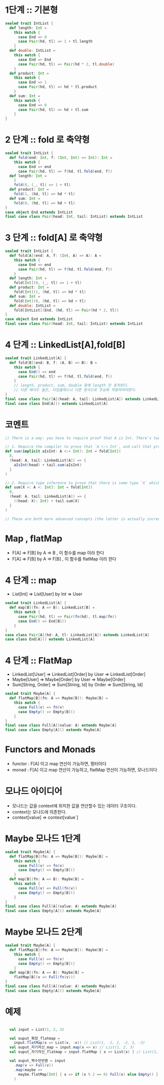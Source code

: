 # 1단계 :: 기본형

```scala
sealed trait IntList {
  def length: Int =
    this match {
      case End => 0
      case Pair(hd, tl) => 1 + tl.length
    }
  def double: IntList =
    this match {
      case End => End
      case Pair(hd, tl) => Pair(hd * 2, tl.double)
    }
  def product: Int =
    this match {
      case End => 1
      case Pair(hd, tl) => hd * tl.product
    }
  def sum: Int =
    this match {
      case End => 0
      case Pair(hd, tl) => hd + tl.sum
    }
}


```

# 2 단계 :: fold 로 축약형

```scala
sealed trait IntList {
  def fold(end: Int, f: (Int, Int) => Int): Int =
    this match {
      case End => end
      case Pair(hd, tl) => f(hd, tl.fold(end, f))
  def length: Int =
    }
    fold(0, (_, tl) => 1 + tl)
  def product: Int =
    fold(1, (hd, tl) => hd * tl)
  def sum: Int =
    fold(0, (hd, tl) => hd + tl)
}
case object End extends IntList
final case class Pair(head: Int, tail: IntList) extends IntList
```

# 3 단계 :: fold[A] 로 축약형

```scala
sealed trait IntList {
  def fold[A](end: A, f: (Int, A) => A): A =
    this match {
      case End => end
      case Pair(hd, tl) => f(hd, tl.fold(end, f))
    }
  def length: Int =
    fold[Int](0, (_, tl) => 1 + tl)
  def product: Int =
    fold[Int](1, (hd, tl) => hd * tl)
  def sum: Int =
    fold[Int](0, (hd, tl) => hd + tl)
  def double: IntList =
    fold[IntList](End, (hd, tl) => Pair(hd * 2, tl))
}
case object End extends IntList
final case class Pair(head: Int, tail: IntList) extends IntList
```

# 4 단계 :: LinkedList[A],fold[B]

```scala
sealed trait LinkedList[A] {
  def fold[B](end: B, f: (A, B) => B): B =
    this match {
      case End() => end
      case Pair(hd, tl) => f(hd, tl.fold(end, f))
    }
    // length, product, sum, double 중에 length 만 동작된다.
    // 다른 메서드 들은, 타입클래스나 다른 방식으로 추상화 적용하여야한다.
}
final case class Pair[A](head: A, tail: LinkedList[A]) extends LinkedList[A]
final case class End[A]() extends LinkedList[A]
```

# 코멘트

```scala
// There is a way: you have to require proof that A is Int. There's two ways to do this:

// 1. Require the compiler to prove that `A <:< Int`, and call that proof as a function
def sum(implicit aIsInt: A <:< Int): Int = fold[Int](
  0,
  (head: A, tail: LinkedList[A]) => {
    aIsInt(head) + tail.sum(aIsInt)
  }
)

// 2. Require type inference to prove that there is some type `X` which is _at most_ A, but _at least_ Int. Then (((a: A): X): Int) converts an A to an Int without any function calls
def sum[X >: A <: Int]: Int = fold[Int](
  0,
  (head: A, tail: LinkedList[A]) => {
    ((head: X): Int) + tail.sum[X]
  }
)

// These are both more advanced concepts (the latter is actually incredibly advanced, to the point where you will almost never see it in real code), but there is a way to do these sorts of things

```

# Map , flatMap

- F[A] => F[B] by A => B , 이 함수를 map 이라 한다
- F[A] => F[B] by A => F[B] , 이 함수를 flatMap 이라 한다

# 4 단계 :: map

- List[Int] => List[User] by Int => User

```scala
sealed trait LinkedList[A] {
  def map[B](fn: A => B): LinkedList[B] =
    this match {
      case Pair(hd, tl) => Pair(fn(hd), tl.map(fn))
      case End() => End[B]()
    }
}
case class Pair[A](hd: A, tl: LinkedList[A]) extends LinkedList[A]
case class End[A]() extends LinkedList[A]
```

# 4 단계 :: FlatMap

- LinkedList[User] => LinkedList[Order] by User => LinkedList[Order]
- Maybe[User] => Maybe[Order] by User => Maybe[Order]
- Sum[String, Order] => Sum[String, Id] by Order => Sum[String, Id]

```scala
sealed trait Maybe[A] {
  def flatMap[B](fn: A => Maybe[B]): Maybe[B] =
    this match {
      case Full(v) => fn(v)
      case Empty() => Empty[B]()
    }
}
final case class Full[A](value: A) extends Maybe[A]
final case class Empty[A]() extends Maybe[A]
```

# Functors and Monads

- functor : F[A] 이고 map 연산이 가능하면, 펑터이다
- monad : F[A] 이고 map 연산이 가능하고, flatMap 연산이 가능하면, 모나드이다

# 모나드 아이디어

- 모나드는 값을 context에 위치한 값을 연산할수 있는 데이터 구조이다.
- context는 모나드에 의존한다.
- context[value] => context[value`]

# Maybe 모나드 1단계

```scala
sealed trait Maybe[A] {
  def flatMap[B](fn: A => Maybe[B]): Maybe[B] =
    this match {
      case Full(v) => fn(v)
      case Empty() => Empty[B]()
    }
  def map[B](fn: A => B): Maybe[B] =
    this match {
      case Full(v) => Full(fn(v))
      case Empty() => Empty[B]()
    }
}
final case class Full[A](value: A) extends Maybe[A]
final case class Empty[A]() extends Maybe[A]
```

# Maybe 모나드 2단계

```scala
sealed trait Maybe[A] {
  def flatMap[B](fn: A => Maybe[B]): Maybe[B] =
    this match {
      case Full(v) => fn(v)
      case Empty() => Empty[B]()
    }
  def map[B](fn: A => B): Maybe[B] =
    flatMap[B](v => Full(fn(v)))
}
final case class Full[A](value: A) extends Maybe[A]
final case class Empty[A]() extends Maybe[A]
```

# 예제

```scala

  val input = List(1, 2, 3)

  val ouput_확장_flatmap =
    input.flatMap(x => List(x, -x)) // List(1, -1, 2, -2, 3, -3)
  val ouput_자기자신_map = input.map(x => x) // List(1, 2, 3)
  val ouput_자기자신_flatmap = input.flatMap { x => List(x) } // List(1, 2, 3)

  val ouput_짝수만반환 = input
    .map(v => Full(v))
    .map(maybe =>
      maybe.flatMap[Int] { x => if (x % 2 == 0) Full(x) else Empty() }
    )



```
